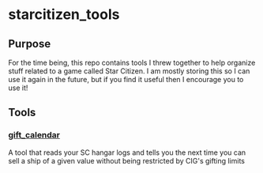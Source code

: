 # starcitizen_tools

## Purpose

For the time being, this repo contains tools I threw together to help organize stuff related to a game called Star Citizen. I am mostly storing this so I can use it again in the future, but if you find it useful then I encourage you to use it!

## Tools

### [gift_calendar](gift_calendar)
A tool that reads your SC hangar logs and tells you the next time you can sell a ship of a given value without being restricted by CIG's gifting limits

